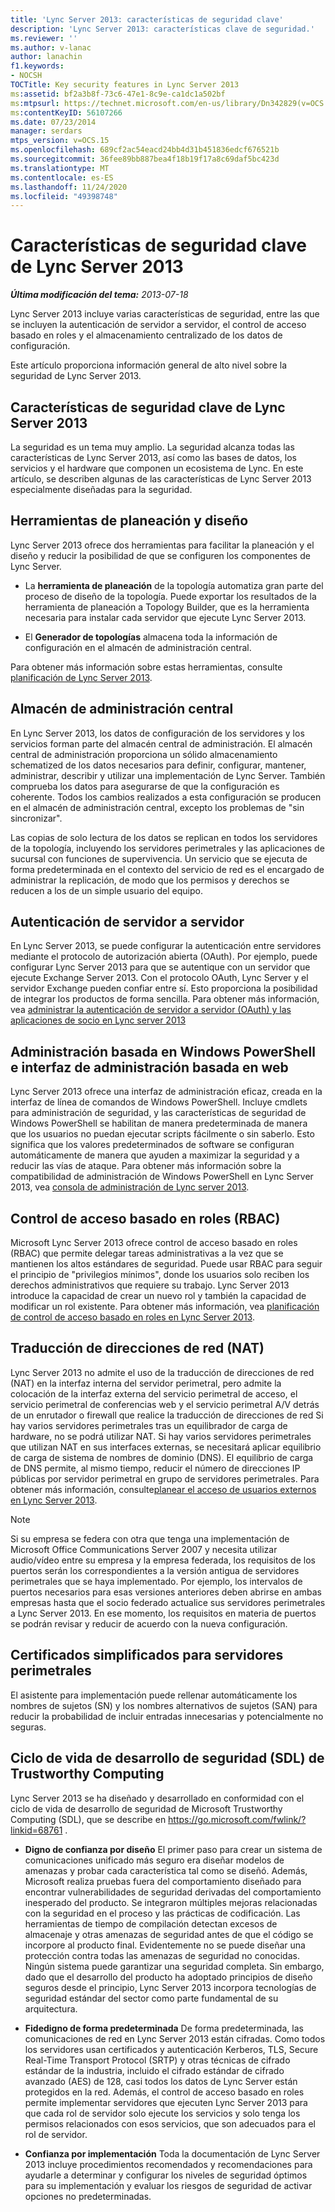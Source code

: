 ```yaml
---
title: 'Lync Server 2013: características de seguridad clave'
description: 'Lync Server 2013: características clave de seguridad.'
ms.reviewer: ''
ms.author: v-lanac
author: lanachin
f1.keywords:
- NOCSH
TOCTitle: Key security features in Lync Server 2013
ms:assetid: bf2a3b8f-73c6-47e1-8c9e-ca1dc1a502bf
ms:mtpsurl: https://technet.microsoft.com/en-us/library/Dn342829(v=OCS.15)
ms:contentKeyID: 56107266
ms.date: 07/23/2014
manager: serdars
mtps_version: v=OCS.15
ms.openlocfilehash: 689cf2ac54eacd24bb4d31b451836edcf676521b
ms.sourcegitcommit: 36fee89bb887bea4f18b19f17a8c69daf5bc423d
ms.translationtype: MT
ms.contentlocale: es-ES
ms.lasthandoff: 11/24/2020
ms.locfileid: "49398748"
---
```

# <a name="key-security-features-in-lync-server-2013"></a>Características de seguridad clave de Lync Server 2013

<div data-xmlns="http://www.w3.org/1999/xhtml">

<div class="topic" data-xmlns="http://www.w3.org/1999/xhtml" data-msxsl="urn:schemas-microsoft-com:xslt" data-cs="https://msdn.microsoft.com/">

<div data-asp="https://msdn2.microsoft.com/asp">



</div>

<div id="mainSection">

<div id="mainBody">

<span> </span>

_**Última modificación del tema:** 2013-07-18_

Lync Server 2013 incluye varias características de seguridad, entre las que se incluyen la autenticación de servidor a servidor, el control de acceso basado en roles y el almacenamiento centralizado de los datos de configuración.

Este artículo proporciona información general de alto nivel sobre la seguridad de Lync Server 2013.

<div>

## <a name="key-security-features-in-lync-server-2013"></a>Características de seguridad clave de Lync Server 2013

La seguridad es un tema muy amplio. La seguridad alcanza todas las características de Lync Server 2013, así como las bases de datos, los servicios y el hardware que componen un ecosistema de Lync. En este artículo, se describen algunas de las características de Lync Server 2013 especialmente diseñadas para la seguridad.

<div>

## <a name="planning-and-design-tools"></a>Herramientas de planeación y diseño

Lync Server 2013 ofrece dos herramientas para facilitar la planeación y el diseño y reducir la posibilidad de que se configuren los componentes de Lync Server.

  - La **herramienta de planeación** de la topología automatiza gran parte del proceso de diseño de la topología. Puede exportar los resultados de la herramienta de planeación a Topology Builder, que es la herramienta necesaria para instalar cada servidor que ejecute Lync Server 2013.

  - El **Generador de topologías** almacena toda la información de configuración en el almacén de administración central.

Para obtener más información sobre estas herramientas, consulte [planificación de Lync Server 2013](lync-server-2013-planning.md).

</div>

<div>

## <a name="central-management-store"></a>Almacén de administración central

En Lync Server 2013, los datos de configuración de los servidores y los servicios forman parte del almacén central de administración. El almacén central de administración proporciona un sólido almacenamiento schematized de los datos necesarios para definir, configurar, mantener, administrar, describir y utilizar una implementación de Lync Server. También comprueba los datos para asegurarse de que la configuración es coherente. Todos los cambios realizados a esta configuración se producen en el almacén de administración central, excepto los problemas de "sin sincronizar".

Las copias de solo lectura de los datos se replican en todos los servidores de la topología, incluyendo los servidores perimetrales y las aplicaciones de sucursal con funciones de supervivencia. Un servicio que se ejecuta de forma predeterminada en el contexto del servicio de red es el encargado de administrar la replicación, de modo que los permisos y derechos se reducen a los de un simple usuario del equipo.

</div>

<div>

## <a name="server-to-server-authentication"></a>Autenticación de servidor a servidor

En Lync Server 2013, se puede configurar la autenticación entre servidores mediante el protocolo de autorización abierta (OAuth). Por ejemplo, puede configurar Lync Server 2013 para que se autentique con un servidor que ejecute Exchange Server 2013. Con el protocolo OAuth, Lync Server y el servidor Exchange pueden confiar entre sí. Esto proporciona la posibilidad de integrar los productos de forma sencilla. Para obtener más información, vea [administrar la autenticación de servidor a servidor (OAuth) y las aplicaciones de socio en Lync server 2013](lync-server-2013-managing-server-to-server-authentication-oauth-and-partner-applications.md)

</div>

<div>

## <a name="windows-powershell-based-management-and-web-based-management-interface"></a>Administración basada en Windows PowerShell e interfaz de administración basada en web

Lync Server 2013 ofrece una interfaz de administración eficaz, creada en la interfaz de línea de comandos de Windows PowerShell. Incluye cmdlets para administración de seguridad, y las características de seguridad de Windows PowerShell se habilitan de manera predeterminada de manera que los usuarios no puedan ejecutar scripts fácilmente o sin saberlo. Esto significa que los valores predeterminados de software se configuran automáticamente de manera que ayuden a maximizar la seguridad y a reducir las vías de ataque. Para obtener más información sobre la compatibilidad de administración de Windows PowerShell en Lync Server 2013, vea [consola de administración de Lync server 2013](lync-server-2013-lync-server-management-shell.md).

</div>

<div>

## <a name="role-based-access-control-rbac"></a>Control de acceso basado en roles (RBAC)

Microsoft Lync Server 2013 ofrece control de acceso basado en roles (RBAC) que permite delegar tareas administrativas a la vez que se mantienen los altos estándares de seguridad. Puede usar RBAC para seguir el principio de "privilegios mínimos", donde los usuarios solo reciben los derechos administrativos que requiere su trabajo. Lync Server 2013 introduce la capacidad de crear un nuevo rol y también la capacidad de modificar un rol existente. Para obtener más información, vea [planificación de control de acceso basado en roles en Lync Server 2013](lync-server-2013-planning-for-role-based-access-control.md).

</div>

</div>

<div>

## <a name="network-address-translation-nat"></a>Traducción de direcciones de red (NAT)

Lync Server 2013 no admite el uso de la traducción de direcciones de red (NAT) en la interfaz interna del servidor perimetral, pero admite la colocación de la interfaz externa del servicio perimetral de acceso, el servicio perimetral de conferencias web y el servicio perimetral A/V detrás de un enrutador o firewall que realice la traducción de direcciones de red Si hay varios servidores perimetrales tras un equilibrador de carga de hardware, no se podrá utilizar NAT. Si hay varios servidores perimetrales que utilizan NAT en sus interfaces externas, se necesitará aplicar equilibrio de carga de sistema de nombres de dominio (DNS). El equilibrio de carga de DNS permite, al mismo tiempo, reducir el número de direcciones IP públicas por servidor perimetral en grupo de servidores perimetrales. Para obtener más información, consulte[planear el acceso de usuarios externos en Lync Server 2013](lync-server-2013-planning-for-external-user-access.md).

<div>


> [!NOTE]  
> Si su empresa se federa con otra que tenga una implementación de Microsoft Office Communications Server 2007 y necesita utilizar audio/vídeo entre su empresa y la empresa federada, los requisitos de los puertos serán los correspondientes a la versión antigua de servidores perimetrales que se haya implementado. Por ejemplo, los intervalos de puertos necesarios para esas versiones anteriores deben abrirse en ambas empresas hasta que el socio federado actualice sus servidores perimetrales a Lync Server 2013. En ese momento, los requisitos en materia de puertos se podrán revisar y reducir de acuerdo con la nueva configuración.



</div>

</div>

<div>

## <a name="simplified-certificates-for-edge-servers"></a>Certificados simplificados para servidores perimetrales

El asistente para implementación puede rellenar automáticamente los nombres de sujetos (SN) y los nombres alternativos de sujetos (SAN) para reducir la probabilidad de incluir entradas innecesarias y potencialmente no seguras.

</div>

<div>

## <a name="trustworthy-computing-security-development-lifecycle-sdl"></a>Ciclo de vida de desarrollo de seguridad (SDL) de Trustworthy Computing

Lync Server 2013 se ha diseñado y desarrollado en conformidad con el ciclo de vida de desarrollo de seguridad de Microsoft Trustworthy Computing (SDL), que se describe en <https://go.microsoft.com/fwlink/?linkid=68761> .

  - **Digno de confianza por diseño**   El primer paso para crear un sistema de comunicaciones unificado más seguro era diseñar modelos de amenazas y probar cada característica tal como se diseñó. Además, Microsoft realiza pruebas fuera del comportamiento diseñado para encontrar vulnerabilidades de seguridad derivadas del comportamiento inesperado del producto. Se integraron múltiples mejoras relacionadas con la seguridad en el proceso y las prácticas de codificación. Las herramientas de tiempo de compilación detectan excesos de almacenaje y otras amenazas de seguridad antes de que el código se incorpore al producto final. Evidentemente no se puede diseñar una protección contra todas las amenazas de seguridad no conocidas. Ningún sistema puede garantizar una seguridad completa. Sin embargo, dado que el desarrollo del producto ha adoptado principios de diseño seguros desde el principio, Lync Server 2013 incorpora tecnologías de seguridad estándar del sector como parte fundamental de su arquitectura.

  - **Fidedigno de forma predeterminada**   De forma predeterminada, las comunicaciones de red en Lync Server 2013 están cifradas. Como todos los servidores usan certificados y autenticación Kerberos, TLS, Secure Real-Time Transport Protocol (SRTP) y otras técnicas de cifrado estándar de la industria, incluido el cifrado estándar de cifrado avanzado (AES) de 128, casi todos los datos de Lync Server están protegidos en la red. Además, el control de acceso basado en roles permite implementar servidores que ejecuten Lync Server 2013 para que cada rol de servidor solo ejecute los servicios y solo tenga los permisos relacionados con esos servicios, que son adecuados para el rol de servidor.

  - **Confianza por implementación**   Toda la documentación de Lync Server 2013 incluye procedimientos recomendados y recomendaciones para ayudarle a determinar y configurar los niveles de seguridad óptimos para su implementación y evaluar los riesgos de seguridad de activar opciones no predeterminadas.

</div>

</div>

<span> </span>

</div>

</div>

</div>

